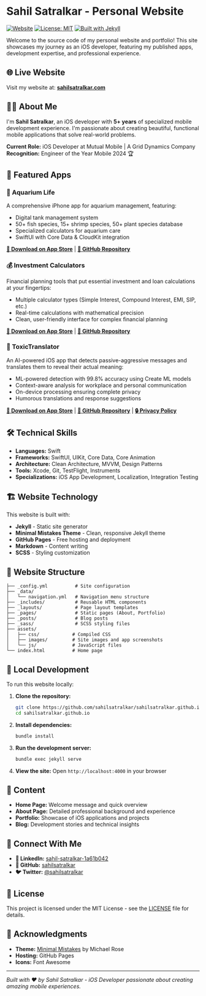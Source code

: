 # Sahil Satralkar - Personal Website

[![Website](https://img.shields.io/badge/website-sahilsatralkar.com-blue.svg)](https://sahilsatralkar.com)
[![License: MIT](https://img.shields.io/badge/License-MIT-yellow.svg)](https://opensource.org/licenses/MIT)
[![Built with Jekyll](https://img.shields.io/badge/built%20with-Jekyll-red.svg)](https://jekyllrb.com/)

Welcome to the source code of my personal website and portfolio! This site showcases my journey as an iOS developer, featuring my published apps, development expertise, and professional experience.

## 🌐 Live Website

Visit my website at: **[sahilsatralkar.com](https://sahilsatralkar.com)**

## 👨‍💻 About Me

I'm **Sahil Satralkar**, an iOS developer with **5+ years** of specialized mobile development experience. I'm passionate about creating beautiful, functional mobile applications that solve real-world problems.

**Current Role:** iOS Developer at Mutual Mobile | A Grid Dynamics Company  
**Recognition:** Engineer of the Year Mobile 2024 🏆

## 📱 Featured Apps

### 🐠 Aquarium Life
A comprehensive iPhone app for aquarium management, featuring:
- Digital tank management system
- 50+ fish species, 15+ shrimp species, 50+ plant species database
- Specialized calculators for aquarium care
- SwiftUI with Core Data & CloudKit integration

**[📱 Download on App Store](https://apps.apple.com/us/app/aquarium-life/id1551311809)** | **[🐙 GitHub Repository](https://github.com/sahilsatralkar/Aquarium-life)**

### 💰 Investment Calculators
Financial planning tools that put essential investment and loan calculations at your fingertips:
- Multiple calculator types (Simple Interest, Compound Interest, EMI, SIP, etc.)
- Real-time calculations with mathematical precision
- Clean, user-friendly interface for complex financial planning

**[📱 Download on App Store](https://apps.apple.com/us/app/investment-calculators/id6689020719)** | **[🐙 GitHub Repository](https://github.com/sahilsatralkar/InterestCalculatorApp)**

### 🧠 ToxicTranslator
An AI-powered iOS app that detects passive-aggressive messages and translates them to reveal their actual meaning:
- ML-powered detection with 99.8% accuracy using Create ML models
- Context-aware analysis for workplace and personal communication
- On-device processing ensuring complete privacy
- Humorous translations and response suggestions

**[📱 Download on App Store](https://apps.apple.com/us/app/toxictranslator/id6751160163)** | **[🐙 GitHub Repository](https://github.com/sahilsatralkar/ToxicTranslator)** | **[🔒 Privacy Policy](https://sahilsatralkar.com/toxictranslator-privacy/)**

## 🛠️ Technical Skills

- **Languages:** Swift
- **Frameworks:** SwiftUI, UIKit, Core Data, Core Animation
- **Architecture:** Clean Architecture, MVVM, Design Patterns
- **Tools:** Xcode, Git, TestFlight, Instruments
- **Specializations:** iOS App Development, Localization, Integration Testing

## 🏗️ Website Technology

This website is built with:
- **Jekyll** - Static site generator
- **Minimal Mistakes Theme** - Clean, responsive Jekyll theme
- **GitHub Pages** - Free hosting and deployment
- **Markdown** - Content writing
- **SCSS** - Styling customization

## 📄 Website Structure

```
├── _config.yml          # Site configuration
├── _data/
│   └── navigation.yml   # Navigation menu structure
├── _includes/           # Reusable HTML components
├── _layouts/            # Page layout templates
├── _pages/              # Static pages (About, Portfolio)
├── _posts/              # Blog posts
├── _sass/               # SCSS styling files
├── assets/
│   ├── css/            # Compiled CSS
│   ├── images/         # Site images and app screenshots
│   └── js/             # JavaScript files
└── index.html          # Home page
```

## 🚀 Local Development

To run this website locally:

1. **Clone the repository:**
   ```bash
   git clone https://github.com/sahilsatralkar/sahilsatralkar.github.io.git
   cd sahilsatralkar.github.io
   ```

2. **Install dependencies:**
   ```bash
   bundle install
   ```

3. **Run the development server:**
   ```bash
   bundle exec jekyll serve
   ```

4. **View the site:**
   Open `http://localhost:4000` in your browser

## 📝 Content

- **Home Page:** Welcome message and quick overview
- **About Page:** Detailed professional background and experience
- **Portfolio:** Showcase of iOS applications and projects
- **Blog:** Development stories and technical insights

## 🤝 Connect With Me

- **💼 LinkedIn:** [sahil-satralkar-1a61b042](https://www.linkedin.com/in/sahil-satralkar-1a61b042/)
- **🐙 GitHub:** [sahilsatralkar](https://github.com/sahilsatralkar)
- **🐦 Twitter:** [@sahilsatralkar](https://twitter.com/sahilsatralkar)

## 📄 License

This project is licensed under the MIT License - see the [LICENSE](LICENSE) file for details.

## 🙏 Acknowledgments

- **Theme:** [Minimal Mistakes](https://github.com/mmistakes/minimal-mistakes) by Michael Rose
- **Hosting:** GitHub Pages
- **Icons:** Font Awesome

---

*Built with ❤️ by Sahil Satralkar - iOS Developer passionate about creating amazing mobile experiences.*